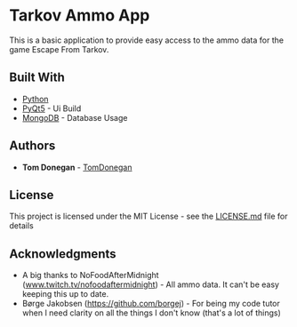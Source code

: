 # Tarkov Ammo App

This is a basic application to provide easy access to the ammo data for the game Escape From Tarkov.

## Built With

* [Python](http://www.python.org)
* [PyQt5](https://pypi.org/project/PyQt5/) - Ui Build
* [MongoDB](https://www.mongodb.com/) - Database Usage

## Authors

* **Tom Donegan** - [TomDonegan](https://github.com/tomdonegan)

## License

This project is licensed under the MIT License - see the [LICENSE.md](LICENSE.md) file for details

## Acknowledgments

* A big thanks to NoFoodAfterMidnight (www.twitch.tv/nofoodaftermidnight) - All ammo data. It can't be easy keeping this up to date.
* Børge Jakobsen (https://github.com/borgej) - For being my code tutor when I need clarity on all the things I don't know (that's a lot of things)
